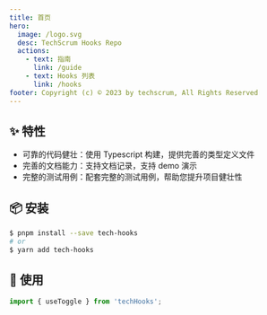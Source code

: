 ```yaml
---
title: 首页
hero:
  image: /logo.svg
  desc: TechScrum Hooks Repo
  actions:
    - text: 指南
      link: /guide
    - text: Hooks 列表
      link: /hooks
footer: Copyright (c) © 2023 by techscrum, All Rights Reserved
---
```


## ✨ 特性

- 可靠的代码健壮：使用 Typescript 构建，提供完善的类型定义文件
- 完善的文档能力：支持文档记录，支持 demo 演示
- 完整的测试用例：配套完整的测试用例，帮助您提升项目健壮性

## 📦 安装

```bash
$ pnpm install --save tech-hooks
# or
$ yarn add tech-hooks
```

## 🔨 使用

```ts
import { useToggle } from 'techHooks';
```
